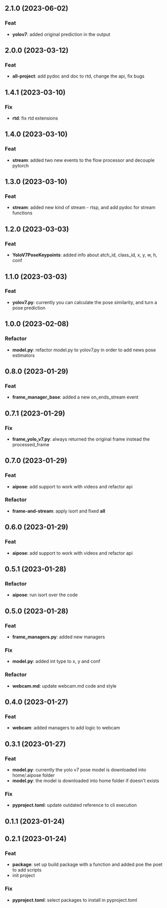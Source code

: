 ## 2.1.0 (2023-06-02)

### Feat

- **yolov7**: added original prediction in the output

## 2.0.0 (2023-03-12)

### Feat

- **all-project**: add pydoc and doc to rtd, change the api, fix bugs

## 1.4.1 (2023-03-10)

### Fix

- **rtd**: fix rtd extensions

## 1.4.0 (2023-03-10)

### Feat

- **stream**: added two new events to the flow processor and decouple pytorch

## 1.3.0 (2023-03-10)

### Feat

- **stream**: added new kind of stream - rtsp, and add pydoc for stream functions

## 1.2.0 (2023-03-03)

### Feat

- **YoloV7PoseKeypoints**: added info about atch_id, class_id, x, y, w, h, conf

## 1.1.0 (2023-03-03)

### Feat

- **yolov7.py**: currently you can calculate the pose similarity, and turn a pose prediction

## 1.0.0 (2023-02-08)

### Refactor

- **model.py**: refactor model.py to yolov7.py in order to add news pose estimators

## 0.8.0 (2023-01-29)

### Feat

- **frame_manager_base**: added a new on_ends_stream event

## 0.7.1 (2023-01-29)

### Fix

- **frame_yolo_v7.py**: always returned the original frame instead the processed_frame

## 0.7.0 (2023-01-29)

### Feat

- **aipose**: add support to work with videos and refactor api

### Refactor

- **frame-and-stream**: apply isort and fixed __all__

## 0.6.0 (2023-01-29)

### Feat

- **aipose**: add support to work with videos and refactor api

## 0.5.1 (2023-01-28)

### Refactor

- **aipose**: run isort over the code

## 0.5.0 (2023-01-28)

### Feat

- **frame_managers.py**: added new managers

### Fix

- **model.py**: added int type to x, y and conf

### Refactor

- **webcam.md**: update webcam.md code and style

## 0.4.0 (2023-01-27)

### Feat

- **webcam**: added managers to add logic to webcam

## 0.3.1 (2023-01-27)

### Feat

- **model.py**: currently the yolo v7 pose model is downloaded into home/.aipose folder
- **model.py**: the model is downloaded into home folder if doesn't exists

### Fix

- **pyproject.toml**: update outdated reference to cli execution

## 0.1.1 (2023-01-24)

## 0.2.1 (2023-01-24)

### Feat

- **package**: set up build package with a function and added poe the poet to add scripts
- init project

### Fix

- **pyproject.toml**: select packages to install in pyproject.toml
